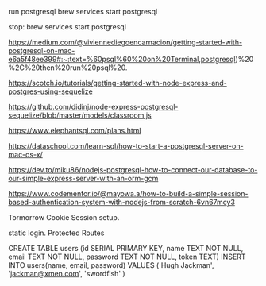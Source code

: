 run postgresql 
brew services start postgresql

stop:
brew services start postgresql

https://medium.com/@viviennediegoencarnacion/getting-started-with-postgresql-on-mac-e6a5f48ee399#:~:text=%60psql%60%20on%20Terminal,postgresql)%20%2C%20then%20run%20psql%20.

https://scotch.io/tutorials/getting-started-with-node-express-and-postgres-using-sequelize

https://github.com/didinj/node-express-postgresql-sequelize/blob/master/models/classroom.js

https://www.elephantsql.com/plans.html

https://dataschool.com/learn-sql/how-to-start-a-postgresql-server-on-mac-os-x/

https://dev.to/miku86/nodejs-postgresql-how-to-connect-our-database-to-our-simple-express-server-with-an-orm-gcm


https://www.codementor.io/@mayowa.a/how-to-build-a-simple-session-based-authentication-system-with-nodejs-from-scratch-6vn67mcy3

Tormorrow Cookie Session setup.

static login.
Protected Routes

CREATE TABLE users (id SERIAL PRIMARY KEY, name TEXT NOT NULL, email TEXT NOT NULL, password TEXT NOT NULL, token TEXT)
INSERT INTO users(name, email, password) VALUES ('Hugh Jackman', 'jackman@xmen.com', 'swordfish' )
